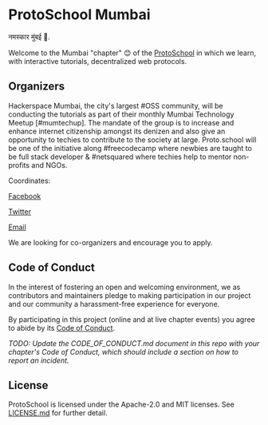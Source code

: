 # ProtoSchool Mumbai

 नमस्कार मुंबई 🙏.

Welcome to the Mumbai "chapter" 😊 of the [ProtoSchool](https://proto.school) in which we learn, with interactive tutorials, decentralized web protocols.

## Organizers

Hackerspace Mumbai, the city's largest #OSS community, will be conducting the tutorials as part of their monthly Mumbai Technology Meetup [#mumtechup]. The mandate of the group is to increase and enhance internet citizenship amongst its denizen and also give an opportunity to techies to contribute to the society at large. Proto.school will be one of the initiative along #freecodecamp where newbies are taught to be full stack developer & #netsquared where techies help to mentor non-profits and NGOs.

Coordinates:

[Facebook](https://fb.com/hackmum)

[Twitter](https://twitter.com/hackmum)

[Email](community@hackmum.in)

We are looking for co-organizers and encourage you to apply.

## Code of Conduct

In the interest of fostering an open and welcoming environment, we as
contributors and maintainers pledge to making participation in our project and
our community a harassment-free experience for everyone.

By participating in this project (online and at live chapter events) you agree to abide by its [Code of Conduct](./CODE_OF_CONDUCT.md).

_TODO: Update the CODE_OF_CONDUCT.md document in this repo with your chapter's Code of Conduct, which should include a section on how to report an incident._

## License

ProtoSchool is licensed under the Apache-2.0 and MIT licenses. See [LICENSE.md](./LICENSE.md) for further detail.
